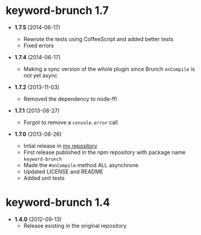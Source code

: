 # keyword-brunch 1.7
* __1.7.5__ (2014-06-17)
	* Rewrote the tests using CoffeeScript and added better tests
	* Fixed errors

* __1.7.4__ (2014-06-17)
	* Making a sync version of the whole plugin since Brunch `onCompile` is not yet async

* __1.7.2__ (2013-11-03)
	* Removed the dependency to node-ffi

* __1.7.1__ (2013-08-27)
    * Forgot to remove a `console.error` call

* __1.7.0__ (2013-08-26)
    * Intial release in [my repository](https://github.com/huafu/keyword-brunch)
    * First release published in the npm repository with package name `keyword-brunch`
    * Made the `#onCompile` method ALL asynchrone
    * Updated LICENSE and README
    * Added unit tests

# keyword-brunch 1.4
* __1.4.0__ (2012-09-13)
    * Release existing in the original repository
